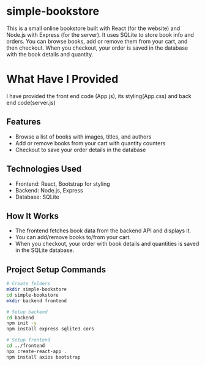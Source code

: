 # simple-bookstore
This is a small online bookstore built with React (for the website) and Node.js with Express (for the server). It uses SQLite to store book info and orders.  You can browse books, add or remove them from your cart, and then checkout. When you checkout, your order is saved in the database with the book details and quantity.

# What Have I Provided
I have provided the front end code (App.js), its styling(App.css) and back end code(server.js)

## Features
- Browse a list of books with images, titles, and authors
- Add or remove books from your cart with quantity counters
- Checkout to save your order details in the database

## Technologies Used
- Frontend: React, Bootstrap for styling
- Backend: Node.js, Express
- Database: SQLite

## How It Works
- The frontend fetches book data from the backend API and displays it.
- You can add/remove books to/from your cart.
- When you checkout, your order with book details and quantities is saved in the SQLite database.


## Project Setup Commands

```bash
# Create folders
mkdir simple-bookstore
cd simple-bookstore
mkdir backend frontend

# Setup backend
cd backend
npm init -y
npm install express sqlite3 cors

# Setup frontend
cd ../frontend
npx create-react-app .
npm install axios bootstrap

